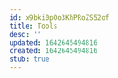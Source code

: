```yaml
---
id: x9bki0pOo3KhPRoZS52of
title: Tools
desc: ''
updated: 1642645494816
created: 1642645494816
stub: true
---
```


